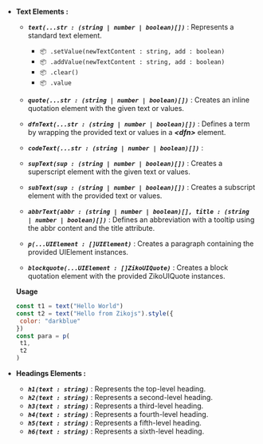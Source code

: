 - **Text Elements :**
  - ***`text(...str : (string | number | boolean)[])`*** : Represents a standard text element.
    - `📦 .setValue(newTextContent : string, add : boolean)`
    - `📦 .addValue(newTextContent : string, add : boolean)`
    - `📦 .clear()`
    - `📦 .value`

  - ***`quote(...str : (string | number | boolean)[])`*** : Creates an inline quotation element with the given text or values.
  
  - ***`dfnText(...str : (string | number | boolean)[])`*** : Defines a term by wrapping the provided text or values in a ***&lt;dfn&gt;*** element.

  - ***`codeText(...str : (string | number | boolean)[])`*** : 

  - ***`supText(sup : (string | number | boolean)[])`*** : Creates a superscript element with the given text or values.

  - ***`subText(sup : (string | number | boolean)[])`*** : Creates a subscript element with the provided text or values.

  - ***`abbrText(abbr : (string | number | boolean)[], title : (string | number | boolean)[])`*** : Defines an abbreviation with a tooltip using the abbr content and the title attribute.

  - ***`p(...UIElement : []UIElement)`*** : Creates a paragraph containing the provided UIElement instances.

  - ***`blockquote(...UIElement : []ZikoUIQuote)`*** : Creates a block quotation element with the provided ZikoUIQuote instances.

  
  **Usage**
   ```js
   const t1 = text("Hello World")
   const t2 = text("Hello from Zikojs").style({
    color: "darkblue"
   })
   const para = p(
    t1,
    t2
   )
   ```
- **Headings Elements :**
  - ***`h1(text : string)`*** : Represents the top-level heading.
  - ***`h2(text : string)`*** : Represents a second-level heading.
  - ***`h3(text : string)`*** : Represents a third-level heading.
  - ***`h4(text : string)`*** : Represents a fourth-level heading.
  - ***`h5(text : string)`*** : Represents a fifth-level heading.
  - ***`h6(text : string)`*** : Represents a sixth-level heading.